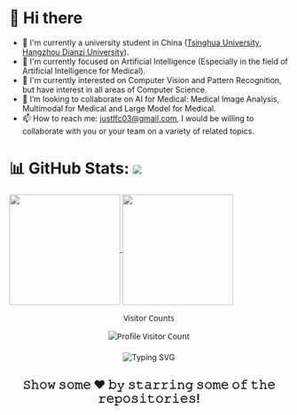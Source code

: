 # 👋 Hi there 

- 🌱 I'm currently a university student in China ([Tsinghua University](https://www.tsinghua.edu.cn), [Hangzhou Dianzi University](https://www.hdu.edu.cn)).
- 🔭 I'm currently focused on Artificial Intelligence (Especially in the field of Artificial Intelligence for Medical).
- 🤔 I'm currently interested on Computer Vision and Pattern Recognition, but have interest in all areas of Computer Science.
- 👯 I’m looking to collaborate on AI for Medical: Medical Image Analysis, Multimodal for Medical and Large Model for Medical.
- 📫 How to reach me: justlfc03@gmail.com, I would be willing to collaborate with you or your team on a variety of related topics.

# 📊 GitHub Stats: ![](https://komarev.com/ghpvc/?username=JustlfC03&label=PROFILE+VIEWS)

<a href="https://github.com/anuraghazra/github-readme-stats">
  <img height="200" align="center" src="https://github-readme-stats.vercel.app/api/top-langs/?username=JustlfC03&layout=compact&theme=default"/>
</a>

<a href="https://github.com/anuraghazra/github-readme-stats">
  <img height="200" align="center" src="https://github-readme-stats.vercel.app/api?username=JustlfC03&show_icons=true&theme=default&rank_icon=percentile"/>
</a>

<div align="center" style="font-family: 'Segoe UI', Tahoma, Geneva, Verdana, sans-serif;">
  <p>Visitor Counts</p>
  <img src="https://profile-counter.glitch.me/JustlfC03/count.svg" alt="Profile Visitor Count" />
</div>

<!-- Fun Gimmicks -->
<div align="center" style="margin-top: 20px;">
  <img src="https://readme-typing-svg.demolab.com?font=Fira+Code&size=22&pause=1000&color=F7DF1E&center=true&vCenter=true&width=435&lines=Always keep passionate;Always keep learning;Always keep modest" alt="Typing SVG" />
</div>
<div align="center">

## 𝚂𝚑𝚘𝚠 𝚜𝚘𝚖𝚎 ❤️ 𝚋𝚢 𝚜𝚝𝚊𝚛𝚛𝚒𝚗𝚐 𝚜𝚘𝚖𝚎 𝚘𝚏 𝚝𝚑𝚎 𝚛𝚎𝚙𝚘𝚜𝚒𝚝𝚘𝚛𝚒𝚎𝚜!

<!--
<a href="https://github.com/anuraghazra/convoychat">
  <img align="center" src="https://github-readme-stats.vercel.app/api/pin/?username=JustlfC03&repo=xxx" />
</a>
-->

<!--
- 🌱 I’m currently learning ...
- 🔭 I’m currently working on ...
- 🤔 I’m looking for help with ...
- 👯 I’m looking to collaborate on ...
- 💬 Ask me about ...
- 📫 How to reach me: ...
- 😄 Pronouns: ...
- ⚡ Fun fact: ...
-->

